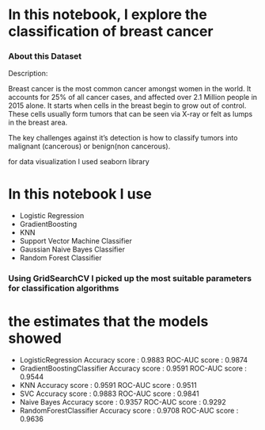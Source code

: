 
# In this notebook, I explore the classification of breast cancer

 ### About this Dataset
Description:

Breast cancer is the most common cancer amongst women in the world. It accounts for 25% of all cancer cases, and affected over 2.1 Million people in 2015 alone. It starts when cells in the breast begin to grow out of control. These cells usually form tumors that can be seen via X-ray or felt as lumps in the breast area.

The key challenges against it’s detection is how to classify tumors into malignant (cancerous) or benign(non cancerous).


for data visualization I used seaborn library


# In this notebook I use
*  Logistic Regression
*  GradientBoosting
*  KNN
*  Support Vector Machine Classifier
*  Gaussian Naive Bayes Classifier
*  Random Forest Classifier


### Using GridSearchCV I picked up the most suitable parameters for classification algorithms

# the estimates that the models showed


* LogisticRegression Accuracy score : 0.9883 ROC-AUC score : 0.9874
* GradientBoostingClassifier Accuracy score : 0.9591 ROC-AUC score : 0.9544
* KNN Accuracy score : 0.9591 ROC-AUC score : 0.9511
* SVC Accuracy score : 0.9883 ROC-AUC score : 0.9841
* Naive Bayes Accuracy score : 0.9357 ROC-AUC score : 0.9292
* RandomForestClassifier Accuracy score : 0.9708 ROC-AUC score : 0.9636

